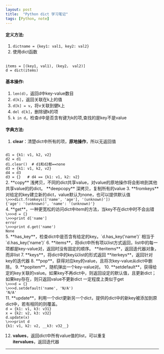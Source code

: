 ```yaml
---
layout: post
title:  "Python dict 学习笔记"
tags: [Python, note]
---
```


#### 定义方法:
1. `dictname = {key1: val1, key2: val2}`
2. 使用dict函数  
<code>
items = [(key1, val1), (key2， val2)]  
d = dict(items)  
</code>

#### 基本操作:
1. `len(d)`，返回d中key-value数目
2. `d[k]`，返回关联在k上的值
3. `d[k] = v`，将v关联到健k上
4. `del d[k]`，删除键k的项
5. `k in d`，检查d中是否含有键为k的项,查找的是key不是value

#### 字典方法:
1. **clear**：清楚dict中所有的项，__原地操作__，所以无返回值  
<code>
d1 = {k1: v1, k2, v2}  
d2 = d1  
d1.clear()  # d1和d2都==none  
d3 = {k1: v1, k2, v2}  
d4 = d3
d3 = {}   # d4 == {k1: v1, k2: v2}
</code>
2. **copy** 浅拷贝，不同的dict共享value，对value的原地操作将会影响到其他共享value的的dict。  
 **deepcopy** 深拷贝，复制所有的value
3. **fromkeys** 对给定的key建立新的dict，value默认为none，也可以提供默认值  
<code>
\>>>dict.fromkeys(['name', 'age'], '(unknown)'])  
{'age': '(unknown)', 'name': '(unknown)'}
</code>
4. **get**，一种更宽松的访问dict中item的方法，当key不在dict中时不会出错  
<code>
\>>>d = {}  
\>>>print d['name']  
error  
\>>>print d.get('name')  
None
</code>
5. **has_key**，检查dict中是否含有给定的key。`d.has_key('name')` 相当于 `d.has_key('name')`
6. **items**，将dict中所有项以list方式返回，list中的每一项都是key-value对，返回时没有固定的顺序。  
**iteritems**，返回迭代器对象，而非list
7. **keys**，将dict中的key以list的形式返回  
**iterkeys**，返回针对key的迭代器  
8. **pop**，获得对应key的value，且将次key-value从dict中删除。
9. **popitem**，随机弹出一个key-value对。
10. **setdefault**，获得给定的key关联的value。如果key不再dict中，则返回设定的默认值，且更新dict；如果key存在，则只返回value不更新dict  
一定程度上类似于get  
<code>
\>>>d = {}  
\>>>d.setdefault('name', 'N/A')  
'N/A'
</code>
11. **update**，利用一个dict更新另一个dict，提供的dict中的新key被添加到原dict中，若有相同的则覆盖。  
<code>
d = {k1: v1, k3: v31}  
x = {k2: v2, k3: v32}  
d.update(x)
\>>>print d  
{k1: v1, k2: v2, __k3: v32__} 
</code>

12. **values**，返回dict中所有value值的list，可以重复  
**itervalues**，返回迭代器

----------------------------------------------
